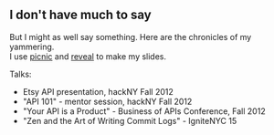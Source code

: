## I don't have much to say
But I might as well say something. Here are the chronicles of my yammering.
<br>
I use [picnic](https://github.com/astanway/picnic) and [reveal](https://github.com/astanway/presentations) to make my slides.

Talks:
* Etsy API presentation, hackNY Fall 2012
* "API 101" - mentor session, hackNY Fall 2012
* "Your API is a Product" - Business of APIs Conference, Fall 2012
* "Zen and the Art of Writing Commit Logs" - IgniteNYC 15
